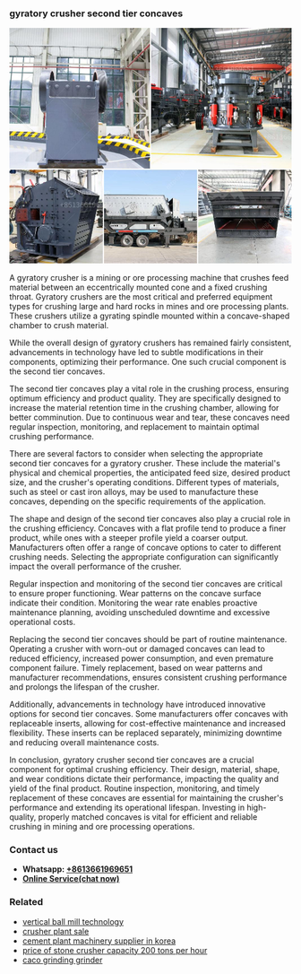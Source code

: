 <h3>gyratory crusher second tier concaves</h3><img src='1704791649.jpg' alt=''><p>A gyratory crusher is a mining or ore processing machine that crushes feed material between an eccentrically mounted cone and a fixed crushing throat. Gyratory crushers are the most critical and preferred equipment types for crushing large and hard rocks in mines and ore processing plants. These crushers utilize a gyrating spindle mounted within a concave-shaped chamber to crush material.</p><p>While the overall design of gyratory crushers has remained fairly consistent, advancements in technology have led to subtle modifications in their components, optimizing their performance. One such crucial component is the second tier concaves.</p><p>The second tier concaves play a vital role in the crushing process, ensuring optimum efficiency and product quality. They are specifically designed to increase the material retention time in the crushing chamber, allowing for better comminution. Due to continuous wear and tear, these concaves need regular inspection, monitoring, and replacement to maintain optimal crushing performance.</p><p>There are several factors to consider when selecting the appropriate second tier concaves for a gyratory crusher. These include the material's physical and chemical properties, the anticipated feed size, desired product size, and the crusher's operating conditions. Different types of materials, such as steel or cast iron alloys, may be used to manufacture these concaves, depending on the specific requirements of the application.</p><p>The shape and design of the second tier concaves also play a crucial role in the crushing efficiency. Concaves with a flat profile tend to produce a finer product, while ones with a steeper profile yield a coarser output. Manufacturers often offer a range of concave options to cater to different crushing needs. Selecting the appropriate configuration can significantly impact the overall performance of the crusher.</p><p>Regular inspection and monitoring of the second tier concaves are critical to ensure proper functioning. Wear patterns on the concave surface indicate their condition. Monitoring the wear rate enables proactive maintenance planning, avoiding unscheduled downtime and excessive operational costs.</p><p>Replacing the second tier concaves should be part of routine maintenance. Operating a crusher with worn-out or damaged concaves can lead to reduced efficiency, increased power consumption, and even premature component failure. Timely replacement, based on wear patterns and manufacturer recommendations, ensures consistent crushing performance and prolongs the lifespan of the crusher.</p><p>Additionally, advancements in technology have introduced innovative options for second tier concaves. Some manufacturers offer concaves with replaceable inserts, allowing for cost-effective maintenance and increased flexibility. These inserts can be replaced separately, minimizing downtime and reducing overall maintenance costs.</p><p>In conclusion, gyratory crusher second tier concaves are a crucial component for optimal crushing efficiency. Their design, material, shape, and wear conditions dictate their performance, impacting the quality and yield of the final product. Routine inspection, monitoring, and timely replacement of these concaves are essential for maintaining the crusher's performance and extending its operational lifespan. Investing in high-quality, properly matched concaves is vital for efficient and reliable crushing in mining and ore processing operations.</p><h3>Contact us</h3><ul><li><strong>Whatsapp:&nbsp;<a href="https://wa.me/8613661969651">+8613661969651</a></strong></li><li><a href="https://swt.shibang-china.com/?git&amp;zhl&amp;gyratory crusher second tier concaves"><strong>Online Service(chat now)</strong></a></li></ul><h3>Related</h3><ul><li><a href='vertical ball mill technology.md'>vertical ball mill technology</a></li><li><a href='crusher plant sale.md'>crusher plant sale</a></li><li><a href='cement plant machinery supplier in korea.md'>cement plant machinery supplier in korea</a></li><li><a href='price of stone crusher capacity 200 tons per hour.md'>price of stone crusher capacity 200 tons per hour</a></li><li><a href='caco grinding grinder.md'>caco grinding grinder</a></li></ul>